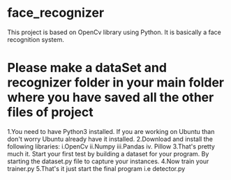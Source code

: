 # face_recognizer
This project is based on OpenCv library using Python. It is basically a face recognition system.
<h1>Please make a dataSet and recognizer folder in your main folder where you have saved all the other files of project</h1>
1.You need to have Python3 installed. If you are working on Ubuntu than don't worry Ubuntu already have it installed.
2.Download and install the following libraries:
    i.OpenCv
   ii.Numpy
  iii.Pandas
   iv. Pillow
3.That's pretty much it. Start your first test by building a dataset for your program. By starting the dataset.py file to capture your instances.
4.Now train your trainer.py
5.That's it just start the final program i.e detector.py

